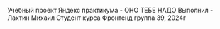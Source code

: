Учебный проект Яндекс практикума - ОНО ТЕБЕ НАДО
Выполнил - Лахтин Михаил
Студент курса Фронтенд группа 39, 2024г
